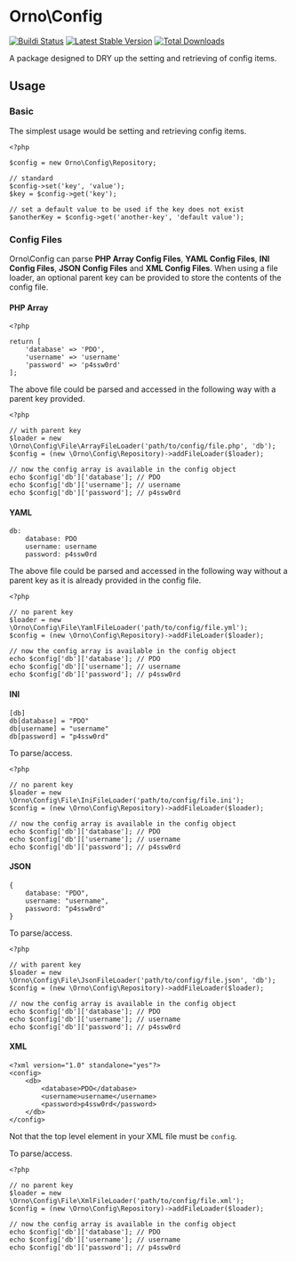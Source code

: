 # Orno\Config

[![Buildi Status](https://travis-ci.org/orno/config.png?branch=master)](https://travis-ci.org/orno/config) [![Latest Stable Version](https://poser.pugx.org/orno/config/v/stable.png)](https://packagist.org/packages/orno/config) [![Total Downloads](https://poser.pugx.org/orno/config/downloads.png)](https://packagist.org/packages/orno/config)

A package designed to DRY up the setting and retrieving of config items.

## Usage

### Basic

The simplest usage would be setting and retrieving config items.

    <?php

    $config = new Orno\Config\Repository;

    // standard
    $config->set('key', 'value');
    $key = $config->get('key');

    // set a default value to be used if the key does not exist
    $anotherKey = $config->get('another-key', 'default value');

### Config Files

Orno\Config can parse **PHP Array Config Files**, **YAML Config Files**, **INI Config Files**, **JSON Config Files** and **XML Config Files**. When using a file loader, an optional parent key can be provided to store the contents of the config file.

#### PHP Array

    <?php

    return [
        'database' => 'PDO',
        'username' => 'username'
        'password' => 'p4ssw0rd'
    ];

The above file could be parsed and accessed in the following way with a parent key provided.

    <?php

    // with parent key
    $loader = new \Orno\Config\File\ArrayFileLoader('path/to/config/file.php', 'db');
    $config = (new \Orno\Config\Repository)->addFileLoader($loader);

    // now the config array is available in the config object
    echo $config['db']['database']; // PDO
    echo $config['db']['username']; // username
    echo $config['db']['password']; // p4ssw0rd

#### YAML

    db:
        database: PDO
        username: username
        password: p4ssw0rd

The above file could be parsed and accessed in the following way without a parent key as it is already provided in the config file.

    <?php

    // no parent key
    $loader = new \Orno\Config\File\YamlFileLoader('path/to/config/file.yml');
    $config = (new \Orno\Config\Repository)->addFileLoader($loader);

    // now the config array is available in the config object
    echo $config['db']['database']; // PDO
    echo $config['db']['username']; // username
    echo $config['db']['password']; // p4ssw0rd

#### INI

    [db]
    db[database] = "PDO"
    db[username] = "username"
    db[password] = "p4ssw0rd"

To parse/access.

    <?php

    // no parent key
    $loader = new \Orno\Config\File\IniFileLoader('path/to/config/file.ini');
    $config = (new \Orno\Config\Repository)->addFileLoader($loader);

    // now the config array is available in the config object
    echo $config['db']['database']; // PDO
    echo $config['db']['username']; // username
    echo $config['db']['password']; // p4ssw0rd

#### JSON

    {
        database: "PDO",
        username: "username",
        password: "p4ssw0rd"
    }

To parse/access.

    <?php

    // with parent key
    $loader = new \Orno\Config\File\JsonFileLoader('path/to/config/file.json', 'db');
    $config = (new \Orno\Config\Repository)->addFileLoader($loader);

    // now the config array is available in the config object
    echo $config['db']['database']; // PDO
    echo $config['db']['username']; // username
    echo $config['db']['password']; // p4ssw0rd

#### XML

    <?xml version="1.0" standalone="yes"?>
    <config>
        <db>
            <database>PDO</database>
            <username>username</username>
            <password>p4ssw0rd</password>
        </db>
    </config>

Not that the top level element in your XML file must be `config`.

To parse/access.

    <?php

    // no parent key
    $loader = new \Orno\Config\File\XmlFileLoader('path/to/config/file.xml');
    $config = (new \Orno\Config\Repository)->addFileLoader($loader);

    // now the config array is available in the config object
    echo $config['db']['database']; // PDO
    echo $config['db']['username']; // username
    echo $config['db']['password']; // p4ssw0rd

